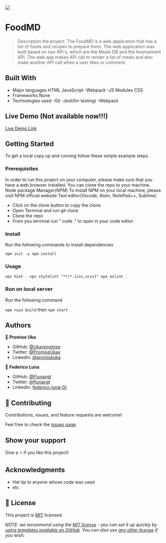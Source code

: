 ![](https://img.shields.io/badge/Microverse-blueviolet)

# FoodMD

> Description the project.
The FoodMD is a web application that has a list of foods and recipes to prepare them. The web application was built based on two APi's, which are the Meals DB and the Involvement API. The web app makes APi call to render a list of meals and also make another API call when a user likes or comment.

## Built With
- Major languages
HTML
JavaScript -Webpack -JS Modules
CSS
- Frameworks
None
- Technologies used
-Git
-Jest(for testing)
-Webpack

## Live Demo (Not available now!!!)

[Live Demo Link](https://livedemo.com)

## Getting Started

To get a local copy up and running follow these simple example steps.

### Prerequisites
In order to run this project on your computer, please make sure that you have a web browser installed. You can clone the repo to your machine.
Node package Manager(NPM)
To install NPM on your local machine, please visit NPM official website
Text editor(Vscode, Atom, NotePad++, Sublime)

- Click on the clone button to copy the clone
- Open Terminal and run git clone <copied address>
- Clone the repo
- From you terminal run " code ." to open in your code editor.

### Install
Run the following commands to install dependencies

`
npm init -y
npm install
`
### Usage
`
npx hint .
npx stylelint "**/*.{css,scss}"
 npx eslint .
`
### Run on local server
Run the following command 

`
npm ruin build
`
then
`
npm start
`

## Authors
👤 **Promise Uka**
- GitHub: [@Ukaypromise](https://github.com/Ukaypromise/)
- Twitter: [@PromiseUkay](https://twitter.com/PromiseUkay)
- LinkedIn: [@promiseuka](https://www.linkedin.com/in/promiseuka)

👤 **Federico Luna**
- GitHub: [@Flunavgt](https://github.com/Flunavgt)
- Twitter: [@flunavgt](https://twitter.com/flunavgt)
- LinkedIn: [federico-luna-Gt](https://linkedin.com/in/federico-luna-Gt)

## 🤝 Contributing

Contributions, issues, and feature requests are welcome!

Feel free to check the [issues page](https://github.com/Ukaypromise/Capstone2_FoodMD/issues).

## Show your support

Give a ⭐️ if you like this project!

## Acknowledgments

- Hat tip to anyone whose code was used
- etc

## 📝 License

This project is [MIT](./LICENSE) licensed.

_NOTE: we recommend using the [MIT license](https://choosealicense.com/licenses/mit/) - you can set it up quickly by [using templates available on GitHub](https://docs.github.com/en/communities/setting-up-your-project-for-healthy-contributions/adding-a-license-to-a-repository). You can also use [any other license](https://choosealicense.com/licenses/) if you wish._
